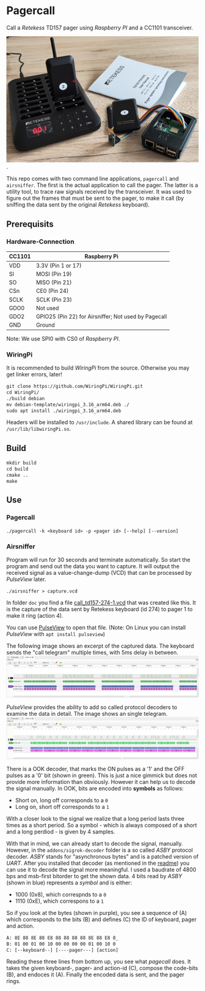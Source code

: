 # Pagercall

Call a *Retekess* TD157 pager using *Raspberry PI* and a CC1101 transceiver.

![setup.jpg](doc/setup.jpg "Use a Raspberry PI and a CC1101 to call a Retekess TD157 pager").

This repo comes with two command line applications, `pagercall` and `airsniffer`.
The first is the actual application to call the pager.
The latter is a utility tool, to trace raw signals received by the transceiver.
It was used to figure out the frames that must be sent to the pager, to make it call 
(by sniffing the data sent by the original *Retekess* keyboard).

## Prerequisits

### Hardware-Connection


|CC1101 |Raspberry Pi        |
|-------|--------------------|
|VDD    | 3.3V (Pin 1 or 17) |
|SI     | MOSI (Pin 19)      |
|SO     | MISO (Pin 21)      |
|CSn    | CE0 (Pin 24)       |
|SCLK   | SCLK (Pin 23)      |
|GDO0   | Not used           |
|GDO2   | GPIO25 (Pin 22) for Airsniffer; Not used by Pagecall |
|GND    | Ground             |

Note: We use SPI0 with CS0 of *Raspberry PI*.


### WiringPi

It is recommended to build *WiringPi* from the source.
Otherwise you may get linker errors, later!

```
git clone https://github.com/WiringPi/WiringPi.git
cd WiringPi/
./build debian
mv debian-template/wiringpi_3.16_arm64.deb ./
sudo apt install ./wiringpi_3.16_arm64.deb
```

Headers will be installed to `/usr/include`.
A shared library can be found at `/usr/lib/libwiringPi.so`.


## Build

```
mkdir build
cd build
cmake ..
make
```


## Use

### Pagercall

```
./pagercall -k <keyboard id> -p <pager id> [--help] [--version]
```


### Airsniffer

Program will run for 30 seconds and terminate automatically.
So start the program and send out the data you want to capture.
It will output the received signal as a  value-change-dump (VCD) that can be processed by *PulseView* later.

```
./airsniffer > capture.vcd
```

In folder `doc` you find a file [call_td157-274-1.vcd](doc/call_td157-274-1.vcd) that was created like this.
It is the capture of the data sent by Retekess keyboard (id 274) to pager 1 to make it ring (action 4).

You can use [PulseView](https://sigrok.org/wiki/PulseView) to open that file.
(Note: On Linux you can install *PulseView* with `apt install pulseview`)

The following image shows an excerpt of the captured data.
The keyboard sends the "call telegram" multiple times, with 5ms delay in between.
![call_td157-274-1_overview.png](doc/call_td157-274-1_overview.png "Capture of keyboard 274, calling pager 1")

*PulseView* provides the ability to add so called protocol decoders to examine the data in detail.
The image shows an single telegram.
![call_td157-274-1.png](doc/call_td157-274-1.png "Capture of keyboard 274, calling pager 1")

There is a OOK decoder, that marks the ON pulses as a '1' and the OFF pulses as a '0' bit (shown in green).
This is just a nice gimmick but does not provide more information than obviously.
However it can help us to decode the signal manually.
In OOK, bits are encoded into **symbols** as follows: 

- Short on, long off corresponds to a `0`
- Long on, short off corresponds to a `1`

With a closer look to the signal we realize that a long period lasts three times as a short period.
So a symbol - which is always composed of a short and a long perdiod - is given by 4 samples.

With that in mind, we can already start to decode the signal, manually.
However, in the `addons/sigrok-decoder` folder is a so called *ASBY* protocol decoder. *ASBY* stands for "asynchronous bytes" and is a patched version of *UART*.
After you installed that decoder (as mentioned in the [readme](addons/sigrok-decoder/README.md)) you can use it to decode
the signal more meaningful. I used a baudrate of 4800 bps and msb-first bitorder to get the shown data.
4 bits read by *ASBY* (shown in blue) represents a *symbol* and is either:

- 1000 (0x8), which correspnds to a `0`
- 1110 (0xE), which correspons to a `1`

So if you look at the bytes (shown in purple), you see a sequence of (A) which corresponds to the bits (B) and defines (C) the ID of keyboard, pager and action.

```
A: 8E 88 8E 88 E8 88 88 88 88 8E 88 E8 8_
B: 01 00 01 00 10 00 00 00 00 01 00 10 0
C: [--keyboard--] [----pager---] [action]
```

Reading these three lines from bottom up, you see what *pagecall* does. 
It takes the given keyboard-, pager- and action-id (C),
compose the code-bits (B), and endoces it (A).
Finally the encoded data is sent, and the pager rings.
